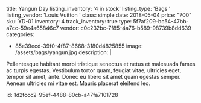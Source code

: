 title: Yangun Day
listing_inventory: '<span class="inventory-quantity">4</span> in stock'
listing_type: 'Bags <a href="/cp/collections/entries/store_types/bags" class="statamify-link"><span class="icon icon-forward"></span></a>'
listing_vendor: 'Louis Vuitton <a href="/cp/collections/entries/store_vendors/louis-vuitton" class="statamify-link"><span class="icon icon-forward"></span></a>'
class: simple
date: 2018-05-04
price: "700"
sku: YD-01
inventory: 4
track_inventory: true
type: 5f7af209-bc54-47bb-a7cc-59e4a65846c7
vendor: c0c232bc-7f85-4a76-b589-98739b8dd639
categories:
  - 85e39ecd-39f0-4f87-8668-3180d4825855
image: /assets/bags/yangun.jpg
description: |
  <p>Pellentesque habitant morbi tristique senectus et netus et malesuada fames ac turpis egestas. Vestibulum tortor quam, feugiat vitae, ultricies eget, tempor sit amet, ante. Donec eu libero sit amet quam egestas semper. Aenean ultricies mi vitae est. Mauris placerat eleifend leo.
  </p>
id: 1d2fccc2-95ef-4488-80cb-a47fa7101728
